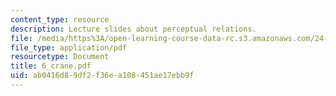 ```yaml
---
content_type: resource
description: Lecture slides about perceptual relations.
file: /media/https%3A/open-learning-course-data-rc.s3.amazonaws.com/24-500-topics-in-philosophy-of-mind-perceptual-experience-spring-2007/ab0416d89df2f36ea108451ae17ebb9f_6_crane.pdf
file_type: application/pdf
resourcetype: Document
title: 6_crane.pdf
uid: ab0416d8-9df2-f36e-a108-451ae17ebb9f
---
```

